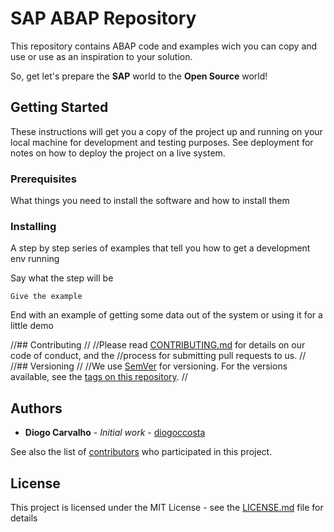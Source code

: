 # SAP ABAP Repository

This repository contains ABAP code and examples wich you can copy and use or use as an inspiration to your solution.

So, get let's prepare the <b>SAP</b> world to the <b>Open Source</b> world!

## Getting Started

These instructions will get you a copy of the project up and running on your local machine for development and testing purposes. See deployment for notes on how to deploy the project on a live system.

### Prerequisites

What things you need to install the software and how to install them



### Installing

A step by step series of examples that tell you how to get a development env running

Say what the step will be

```
Give the example
```


End with an example of getting some data out of the system or using it for a little demo


//## Contributing
//
//Please read [CONTRIBUTING.md](https://gist.github.com/PurpleBooth/b24679402957c63ec426) for details on our code of conduct, and the //process for submitting pull requests to us.
//
//## Versioning
//
//We use [SemVer](http://semver.org/) for versioning. For the versions available, see the [tags on this repository](https://github.com/your/project/tags). 
//
## Authors

* **Diogo Carvalho** - *Initial work* - [diogoccosta](https://github.com/diogoccosta)

See also the list of [contributors](https://github.com/your/project/contributors) who participated in this project.

## License

This project is licensed under the MIT License - see the [LICENSE.md](LICENSE.md) file for details
